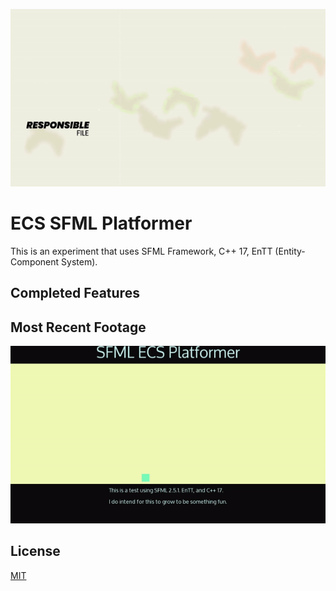 <p align="center">
  <img src="README/SS.gif">
</p>

# ECS SFML Platformer
This is an experiment that uses SFML Framework, C++ 17, EnTT (Entity-Component System).  


## Completed Features


## Most Recent Footage

<img src="README/ESGameplay.gif">

## License
[MIT](https://choosealicense.com/licenses/mit/)
